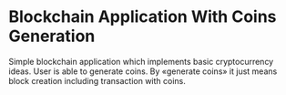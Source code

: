 # Blockchain Application With Coins Generation

Simple blockchain application which implements basic cryptocurrency ideas. User is able to generate coins. By «generate coins» it just means block creation including transaction with coins.